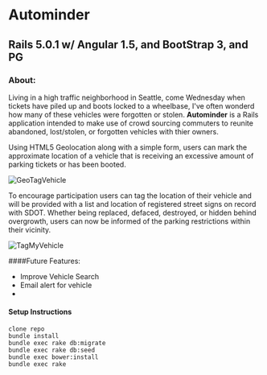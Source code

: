 # Autominder

## Rails 5.0.1 w/ Angular 1.5, and BootStrap 3, and PG

### About:
Living in a high traffic neighborhood in Seattle, come Wednesday when tickets have piled up and boots locked to a wheelbase, I've often wonderd how many of these vehicles were forgotten or stolen.  **Autominder** is a Rails application intended to make use of crowd sourcing commuters to reunite abandoned, lost/stolen, or forgotten vehicles with thier owners.  

Using HTML5 Geolocation along with a simple form, users can mark the approximate location of a vehicle that is receiving an excessive amount of parking tickets or has been booted.


![GeoTagVehicle](https://cloud.githubusercontent.com/assets/8145031/22574945/36756b64-e967-11e6-8052-525429f66fdf.png)

To encourage participation users can tag the location of their vehicle and will be provided with a list and location of registered street signs on record with SDOT.  Whether being replaced, defaced, destroyed, or hidden behind overgrowth, users can now be informed of the parking restrictions within their vicinity.  

![TagMyVehicle](https://cloud.githubusercontent.com/assets/8145031/22574948/3bb1bb46-e967-11e6-888a-0c4bd8c88d12.png)

####Future Features:
* Improve Vehicle Search
* Email alert for vehicle
*

#### Setup Instructions
````
clone repo
bundle install
bundle exec rake db:migrate
bundle exec rake db:seed
bundle exec bower:install
bundle exec rake
````
